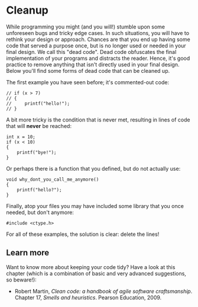 # Cleanup

While programming you might (and you will!) stumble upon some unforeseen bugs and tricky edge cases.
In such situations, you will have to rethink your design or approach.
Chances are that you end up having some code that served a purpose once, but is no longer used or needed in your final design.
We call this "dead code".
Dead code obfuscates the final implementation of your programs and distracts the reader.
Hence, it's good practice to remove anything that isn't directly used in your final design.
Below you'll find some forms of dead code that can be cleaned up.

The first example you have seen before; it's commented-out code:

    // if (x > 7)
    // {
    //     printf("hello!");
    // }

A bit more tricky is the condition that is never met, resulting in lines of code that will **never** be reached:

    int x = 10;
    if (x < 10)
    {
        printf("bye!");
    }

Or perhaps there is a function that you defined, but do not actually use:

    void why_dont_you_call_me_anymore()
    {
        printf("hello?");
    }

Finally, atop your files you may have included some library that you once needed, but don't anymore:

    #include <ctype.h>

For all of these examples, the solution is clear: delete the lines!

## Learn more

Want to know more about keeping your code tidy? Have a look at this chapter (which is a combination of basic and very advanced suggestions, so beware!):

- Robert Martin, *Clean code: a handbook of agile software craftsmanship*. Chapter 17, *Smells and heuristics*. Pearson Education, 2009.
